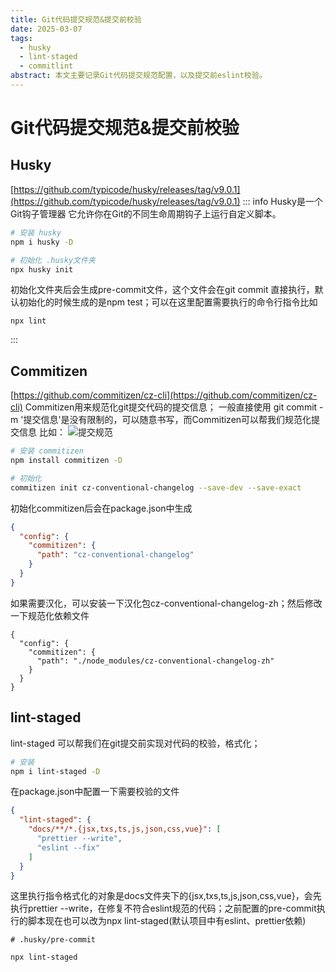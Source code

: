```yaml
---
title: Git代码提交规范&提交前校验
date: 2025-03-07
tags:
  - husky
  - lint-staged
  - commitlint
abstract: 本文主要记录Git代码提交规范配置，以及提交前eslint校验。
---
```


# Git代码提交规范&提交前校验

## Husky
[https://github.com/typicode/husky/releases/tag/v9.0.1](https://github.com/typicode/husky/releases/tag/v9.0.1)
::: info Husky是一个Git钩子管理器
它允许你在Git的不同生命周期钩子上运行自定义脚本。

``` sh
# 安装 husky
npm i husky -D

# 初始化 .husky文件夹
npx husky init
```

初始化文件夹后会生成pre-commit文件，这个文件会在git commit 直接执行，默认初始化的时候生成的是npm test；可以在这里配置需要执行的命令行指令比如

```
npx lint 
```

:::

## Commitizen
[https://github.com/commitizen/cz-cli](https://github.com/commitizen/cz-cli)
Commitizen用来规范化git提交代码的提交信息；
一般直接使用 git commit -m '提交信息'是没有限制的，可以随意书写，而Commitizen可以帮我们规范化提交信息
比如：
![提交规范](/提交规范.png)
``` sh
# 安装 commitizen
npm install commitizen -D

# 初始化
commitizen init cz-conventional-changelog --save-dev --save-exact
```

初始化commitizen后会在package.json中生成
``` json
{
  "config": {
    "commitizen": {
      "path": "cz-conventional-changelog"
    }
  }
}
```
如果需要汉化，可以安装一下汉化包cz-conventional-changelog-zh；然后修改一下规范化依赖文件
``` josn
{
  "config": {
    "commitizen": {
      "path": "./node_modules/cz-conventional-changelog-zh"
    }
  }
}
```
## lint-staged
lint-staged 可以帮我们在git提交前实现对代码的校验，格式化；
``` sh
# 安装
npm i lint-staged -D
```
在package.json中配置一下需要校验的文件
``` json
{
  "lint-staged": {
    "docs/**/*.{jsx,txs,ts,js,json,css,vue}": [
      "prettier --write",
      "eslint --fix"
    ]
  }
}
```
这里执行指令格式化的对象是docs文件夹下的{jsx,txs,ts,js,json,css,vue}，会先执行prettier --write，在修复不符合eslint规范的代码；之前配置的pre-commit执行的脚本现在也可以改为npx lint-staged(默认项目中有eslint、prettier依赖)
``` 
# .husky/pre-commit

npx lint-staged
```
